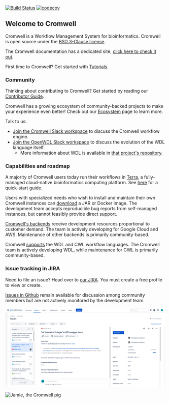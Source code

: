 [![Build Status](https://travis-ci.com/broadinstitute/cromwell.svg?branch=develop)](https://travis-ci.com/broadinstitute/cromwell?branch=develop)
[![codecov](https://codecov.io/gh/broadinstitute/cromwell/branch/develop/graph/badge.svg)](https://codecov.io/gh/broadinstitute/cromwell)

## Welcome to Cromwell

Cromwell is a Workflow Management System for bioinformatics. Cromwell is open source under the [BSD 3-Clause license](LICENSE.txt).

The Cromwell documentation has a dedicated site, [click here to check it out](https://cromwell.readthedocs.io/en/stable).

First time to Cromwell? Get started with [Tutorials](https://cromwell.readthedocs.io/en/stable/tutorials/FiveMinuteIntro/).

### Community

Thinking about contributing to Cromwell? Get started by reading our [Contributor Guide](CONTRIBUTING.md).

Cromwell has a growing ecosystem of community-backed projects to make your experience even better! Check out our [Ecosystem](https://cromwell.readthedocs.io/en/stable/Ecosystem/) page to learn more.

Talk to us:
- [Join the Cromwell Slack workspace](https://join.slack.com/t/cromwellhq/shared_invite/zt-dxmmrtye-JHxwKE53rfKE_ZWdOHIB4g) to discuss the Cromwell workflow engine.
- [Join the OpenWDL Slack workspace](https://join.slack.com/t/openwdl/shared_invite/zt-ctmj4mhf-cFBNxIiZYs6SY9HgM9UAVw) to discuss the evolution of the WDL language itself.
    - More information about WDL is available in [that project's repository](https://github.com/openwdl/wdl).  

### Capabilities and roadmap

A majority of Cromwell users today run their workflows in [Terra](https://app.terra.bio/), a fully-managed cloud-native bioinformatics computing platform. See [here](https://support.terra.bio/hc/en-us/articles/360036379771-Get-started-running-workflows) for a quick-start guide.

Users with specialized needs who wish to install and maintain their own Cromwell instances can [download](https://github.com/broadinstitute/cromwell/releases) a JAR or Docker image. The development team accepts reproducible bug reports from self-managed instances, but cannot feasibly provide direct support.

[Cromwell's backends](https://cromwell.readthedocs.io/en/stable/backends/Backends/) receive development resources proportional to customer demand. The team is actively developing for Google Cloud and AWS. Maintenance of other backends is primarily community-based.

Cromwell [supports](https://cromwell.readthedocs.io/en/stable/LanguageSupport/) the WDL and CWL workflow languages. The Cromwell team is actively developing WDL, while maintenance for CWL is primarily community-based.  

### Issue tracking in JIRA

<!--
AEN external issue filing tested 2020-12-08 with `oednichols@gmail.com` / `https://broadworkbench.atlassian.net/browse/CROM-6681`
-->

Need to file an issue? Head over to [our JIRA](https://broadworkbench.atlassian.net/jira/software/c/projects/CROM/issues). You must create a free profile to view or create.

[Issues in Github](https://github.com/broadinstitute/cromwell/issues) remain available for discussion among community members but are not actively monitored by the development team.

![Cromwell JIRA](docs/img/cromwell_jira.png)

![Jamie, the Cromwell pig](docs/jamie_the_cromwell_pig.png)
